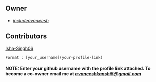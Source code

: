 ## Owner 

* *[includeavaneesh](https://github.com/includeavaneesh)*


## Contributors
[Isha-Singh06](https://github.com/Isha-Singh06)

 ```Format : [your_username](your-profile-link)```

#### NOTE: Enter your github username with the profile link attached. To become a co-owner email me at *avaneeshkanshi5@gmail.com*
